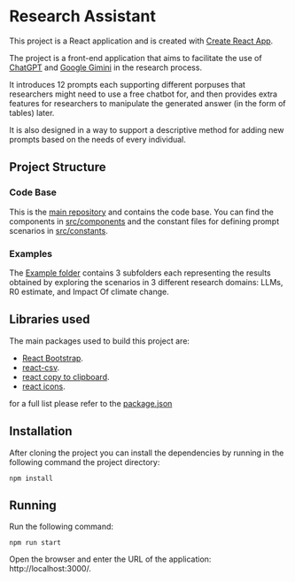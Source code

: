 # Research Assistant
This project is a React application and is created with [Create React App](https://github.com/facebook/create-react-app). 

The project is a front-end application that aims to facilitate the use of [ChatGPT](https://chat.openai.com/) and [Google Gimini](https://gemini.google.com/app) in the research process.

It introduces 12 prompts each supporting different porpuses that researchers might need to use a free chatbot for, and then provides extra features for researchers to manipulate the generated answer (in the form of tables) later.

It is also designed in a way to support a descriptive method for adding new prompts based on the needs of every individual.

## Project Structure
### Code Base
This is the [main repository](https://github.com/mahsaSH717/research_assistant) and contains the code base. You can find the components in [src/components](src/components) and the constant files for defining prompt scenarios in [src/constants](src/constants).
### Examples
The [Example folder](examples) contains 3 subfolders each representing the results obtained by exploring the scenarios in 3 different research domains: LLMs, R0 estimate, and Impact Of climate change.

## Libraries used
The main packages used to build this project are:
  * [React Bootstrap](https://react-bootstrap.netlify.app/).
  * [react-csv](https://github.com/react-csv/react-csv#readme).
  * [react copy to clipboard](https://github.com/nkbt/react-copy-to-clipboard).
  * [react icons](https://react-icons.github.io/react-icons/).
  
  for a full list please refer to the [package.json](package.json)

## Installation

After cloning the project you can install the dependencies by running in the following command the project directory:

    npm install

## Running
Run the following command:

    npm run start

Open the browser and enter the URL of the application: http://localhost:3000/.
